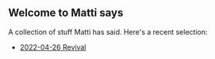 ## Welcome to Matti says

A collection of stuff Matti has said. Here's a recent selection:

+ [2022-04-26 Revival](https://github.mpg.is/posts/2022/04/26/revival.html)
